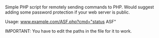 Simple PHP script for remotely sending commands to PHP. Would suggest adding some password protection if your web server is public.

Usage: www.example.com/ASF.php?cmd="status ASF"


IMPORTANT:
You have to edit the paths in the file for it to work.
